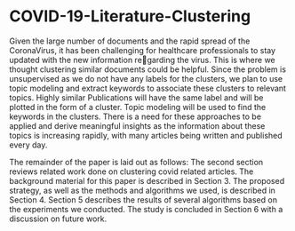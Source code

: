 # COVID-19-Literature-Clustering

Given the large number of documents and the rapid spread of the CoronaVirus, it has been challenging for healthcare professionals to stay updated with the new information regarding the virus. This is where we thought clustering similar documents could be helpful. Since the problem is unsupervised as we do not have any labels for the clusters, we plan to use topic modeling and extract keywords to associate these clusters to relevant topics. Highly similar Publications will have the same label and will be plotted in the form of a cluster. Topic modeling will be used to find the keywords in the clusters. There is a need for these approaches to be applied
and derive meaningful insights as the information about these topics is increasing rapidly, with many articles being written and published every day.

The remainder of the paper is laid out as follows: The second section reviews related work done on clustering covid related articles. The background material for this paper is described in Section 3. The proposed strategy, as well as the methods and algorithms we used, is described in Section 4. Section 5 describes the results of several algorithms based on the experiments we conducted. The study is concluded in Section 6 with a discussion on future work.
